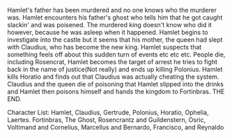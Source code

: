 
 Hamlet's father has been murdered and no one knows who the murderer was. Hamlet encounters his father's ghost who tells him that he got caught slackin' and was poisened. The murdered king doesn't know who did it however, because he was asleep when it happened. Hamlet begins to investigate into the castle but it seems that his mother, the queen had slept with Claudius, who has become the new king. Hamlet suspects that something feels off about this sudden turn of events etc etc etc. People die, including Rosencrat, Hamlet becomes the target of arrest he tries to fight back in the name of justice(Not really) and ends up killing Polonius. Hamlet kills Horatio and finds out that Claudius was actually cheating the system. Claudius and the queen die of poisoning that Hamlet slipped into the drinks and Hamlet then poisons himself and hands the kingdom to Fortinbras. THE END. 
 
Character List: Hamlet, Claudius, Gertrude, Polonius, Horatio, Ophelia, Laertes. Fortinbras, The Ghost, Rosencrantz and Guildenstern, Osric, Voltimand and Cornelius, Marcellus and Bernardo, Francisco, and Reynaldo
